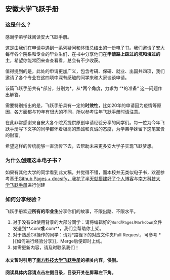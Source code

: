 ## 安徽大学飞跃手册

### 这是什么？

感谢学弟学妹阅读安大飞跃手册。

这是由我们在申请中遇到一系列疑问和体悟总结出的一份电子书。我们邀请了安大每年各个院系和专业的毕业生们，在书中分享他们在**申请路上踩过的坑和填过的土**，希望你能常回来查查看看，总会有不少收获。

值得提到的是，此处的申请更加广义，包含考研、保研、就业、出国共四项，我们邀请了各个专业在这四项中深有感触的同学来和大家谈谈申请。

该篇飞跃手册共有\*部分，分别为\*。从\*两个角度，力求为 “\*的准备“ 这一问题作出解答。

需要特别指出的是，飞跃手册具有一定的**时效性**，比如20年的申请因为疫情等原因，各方面都与19年有很大的不同，所以参考往年飞跃手册时请注意。

在此非常感谢来自安大各个院系提供原创申请经验分享的同学们。每一位为今年飞跃手册写下文字的同学都怀着极高的热诚和真诚的态度，为学弟学妹留下这笔宝贵的财富。

希望这样的传统能够一直流传下去，去帮助未来更多安大学子实现飞跃梦想。

### 为什么创建这本电子书？

如果有其他大学的同学看到此文稿，并觉得不错，而本校并无类似电子书，欢迎参考[基于Github Pages + docsify，我花了半天就搭建好了个人博客](https://zhuanlan.zhihu.com/p/101126727)与[南方科技大学飞跃手册](https://sustech-application.github.io/2020-Fall/#/)进行创建

### 如何分享经验？

飞跃手册欢迎**所有的毕业生**分享你们的故事，不限出路、不限水平。

1. 对于没有Git使用背景的大部分同学：请将编辑好的`Word`/`Pages`/`Markdown`文件发送到**.com**或**.com**，我们会帮助你上架。
2. 对于熟悉Git操作的同学：请对\*路径下的对应文件夹Pull Request，可参考 \*[《如何进行经验分享》]，Merge后便即时上线。
3. 如需更新内容，请及时联系我们！

#### 本文暂时引用了[南方科技大学飞跃手册](https://sustech-application.github.io/2020-Fall/#/)的相关内容，侵删。

#### 阅读具体内容请点击左侧目录，目录开关在屏幕左下角。
